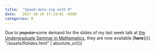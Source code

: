 ```yaml
---
title:  "Speed-data-ing with R"
date:   2017-10-10 17:14:01 -0500
categories: R
---
```


Due to p̶o̶p̶u̶l̶a̶r̶ some demand for the slides of my last week talk at [the
Undergraduate Seminar in Mathematics](https://my.vanderbilt.edu/undergradseminar/), they are now available [**here**]({{ "/assets/Rslides.html" | absolute_url}})
